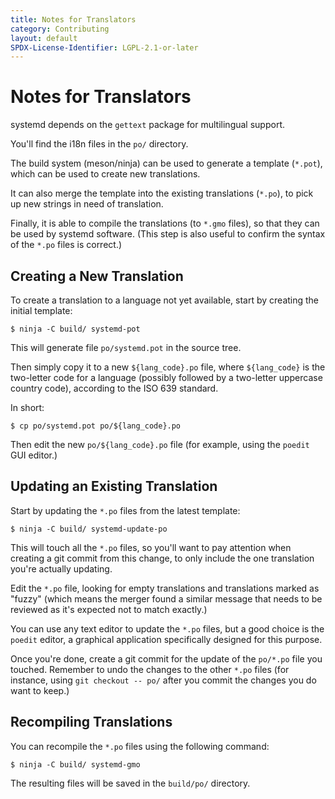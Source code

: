 ```yaml
---
title: Notes for Translators
category: Contributing
layout: default
SPDX-License-Identifier: LGPL-2.1-or-later
---
```


# Notes for Translators

systemd depends on the `gettext` package for multilingual support.

You'll find the i18n files in the `po/` directory.

The build system (meson/ninja) can be used to generate a template (`*.pot`),
which can be used to create new translations.

It can also merge the template into the existing translations (`*.po`), to pick
up new strings in need of translation.

Finally, it is able to compile the translations (to `*.gmo` files), so that
they can be used by systemd software. (This step is also useful to confirm the
syntax of the `*.po` files is correct.)

## Creating a New Translation

To create a translation to a language not yet available, start by creating the
initial template:

```
$ ninja -C build/ systemd-pot
```

This will generate file `po/systemd.pot` in the source tree.

Then simply copy it to a new `${lang_code}.po` file, where
`${lang_code}` is the two-letter code for a language
(possibly followed by a two-letter uppercase country code), according to the
ISO 639 standard.

In short:

```
$ cp po/systemd.pot po/${lang_code}.po
```

Then edit the new `po/${lang_code}.po` file (for example,
using the `poedit` GUI editor.)

## Updating an Existing Translation

Start by updating the `*.po` files from the latest template:

```
$ ninja -C build/ systemd-update-po
```

This will touch all the `*.po` files, so you'll want to pay attention when
creating a git commit from this change, to only include the one translation
you're actually updating.

Edit the `*.po` file, looking for empty translations and translations marked as
"fuzzy" (which means the merger found a similar message that needs to be
reviewed as it's expected not to match exactly.)

You can use any text editor to update the `*.po` files, but a good choice is
the `poedit` editor, a graphical application specifically designed for this
purpose.

Once you're done, create a git commit for the update of the `po/*.po` file you
touched. Remember to undo the changes to the other `*.po` files (for instance,
using `git checkout -- po/` after you commit the changes you do want to keep.)

## Recompiling Translations

You can recompile the `*.po` files using the following command:

```
$ ninja -C build/ systemd-gmo
```

The resulting files will be saved in the `build/po/` directory.
